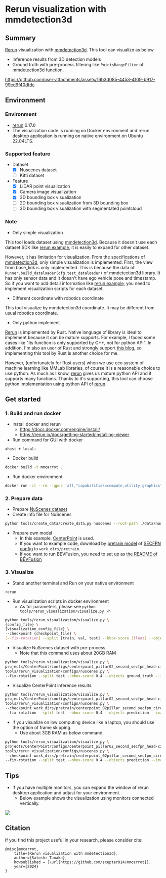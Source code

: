 # Rerun visualization with mmdetection3d

## Summary

[Rerun](https://github.com/rerun-io/rerun) visualization with [mmdetection3d](https://github.com/open-mmlab/mmdetection3d).
This tool can visualize as below

- Inference results from 3D detection models
- Ground truth with pre-process filtering like `PointsRangeFilter` of mmdetection3d function.

https://github.com/user-attachments/assets/16b3d085-4453-4109-b917-99ed9f40dfdc

## Environment
### Environment

- [rerun](https://github.com/rerun-io/rerun) 0.17.0
- The visualization code is running on Docker environment and rerun desktop application is running on native environment on Ubuntu 22.04LTS.

### Supported feature

- Dataset
  - [x] Nuscenes dataset
  - [ ] Kitti dataset
- Feature
  - [x] LiDAR point visualization
  - [x] Camera image visualization
  - [x] 3D bounding box visualization
  - [ ] 2D bounding box visualization from 3D bounding box
  - [ ] 3D bounding box visualization with segmentated pointcloud

### Note

- Only simple visualization

This tool loads dataset using [mmdetection3d](https://github.com/open-mmlab/mmdetection3d).
Because it doesn't use each dataset SDK like [rerun example](https://github.com/rerun-io/rerun/tree/main/examples/python/nuscenes_dataset), it is easily to expand for other dataset.

However, it has limitation for visualization.
From the specifications of [mmdetection3d](https://github.com/open-mmlab/mmdetection3d), only simple visualization is implemented.
First, the view from base_link is only implemented.
This is because the data of `Runner.build_dataloader(cfg.test_dataloader)` of mmdetection3d library.
It has only sensor data and it doesn't have ego vehicle pose and timestamp.
So if you want to add detail information like [rerun example](https://github.com/rerun-io/rerun/tree/2acbb15ec8bf661db94139d5e3bc006f43ba1a57/examples/python/nuscenes_dataset), you need to implement visualization scripts for each dataset.

- Different coordinate with robotics coordinate

This tool visualize by mmdetection3d coordinate. It may be different from usual robotics coordinate.

- Only python implement

[Rerun](https://github.com/rerun-io/rerun) is implemented by Rust.
Native language of library is ideal to implement because it can be mature supports.
For example, I faced some cases like "its function is only supported by C++, not for python API".
In addition, I'm also an user of Rust and strongly support [this blog](https://rerun.io/blog/why-rust), so implementing this tool by Rust is another choice for me.

However, (unfortunately for Rust users) when we use eco system of machine learning like MMLab libraries, of course it is a reasonable choice to use python.
As much as I know, [rerun](https://github.com/rerun-io/rerun) gives us mature python API and it supports many functions.
Thanks to it's supporting, this tool can choose python implementation using python API of [rerun](https://github.com/rerun-io/rerun).

## Get started
### 1. Build and run docker

- Install docker and rerun
  - https://docs.docker.com/engine/install/
  - https://rerun.io/docs/getting-started/installing-viewer
- Run command for GUI with docker

```
xhost + local:
```

- Docker build

```sh
docker build -t mmcarrot .
```

- Run docker environment

```sh
docker run -it --rm --gpus 'all,"capabilities=compute,utility,graphics"' --shm-size=64g --name mmcarrot --net host -v $PWD/:/workspace -v {path_to_dataset}:/workspace/data -v /tmp/.X11-unix:/tmp/.X11-unix -e DISPLAY mmcarrot
```

### 2. Prepare data

- Prepare [NuScenes dataset](https://www.nuscenes.org/)
- Create info file for NuScenes

```sh
python tools/create_data/create_data.py nuscenes --root-path ./data/nuscenes --out-dir ./data/nuscenes --extra-tag nuscenes
```

- Prepare own model
  - In this example, [CenterPoint](https://github.com/open-mmlab/mmdetection3d/tree/main/configs/centerpoint) is used.
  - If you want to example code, download by [pretrain model](https://download.openmmlab.com/mmdetection3d/v1.0.0_models/centerpoint/centerpoint_02pillar_second_secfpn_circlenms_4x8_cyclic_20e_nus/centerpoint_02pillar_second_secfpn_circlenms_4x8_cyclic_20e_nus_20220811_031844-191a3822.pth) of [SECFPN config](https://github.com/open-mmlab/mmdetection3d/blob/main/configs/centerpoint/centerpoint_pillar02_second_secfpn_head-circlenms_8xb4-cyclic-20e_nus-3d.py) to `work_dirs/pretrain`.
  - If you want to run BEVFusion, you need to set up as [the README of BEVFusion](https://github.com/open-mmlab/mmdetection3d/tree/main/projects/BEVFusion)

### 3. Visualize

- Stand another terminal and Run on your native environment

```
rerun
```

- Run visualization scripts in docker environment
  - As for parameters, please see `python tools/rerun_visualization/visualize.py -h`

```sh
python tools/rerun_visualization/visualize.py \
{config_file} \
{visualization_config_file} \
--checkpoint {checkpoint_file} \
[--fix-rotation] --split [train, val, test] --bbox-score [float] --objects [ground_truth, prediction] --image-num [int]
```

- Visualize NuScenes dataset with pre-process
  - Note that this command uses about 20GB RAM

```sh
python tools/rerun_visualization/visualize.py \
projects/CenterPoint/configs/centerpoint_pillar02_second_secfpn_head-circlenms_8xb4-cyclic-20e_nus-3d.py \
tools/rerun_visualization/configs/nuscenes.py \
--fix-rotation --split test --bbox-score 0.4 --objects ground_truth --image-num 6
```

- Visualize CenterPoint inference results

```sh
python tools/rerun_visualization/visualize.py \
projects/CenterPoint/configs/centerpoint_pillar02_second_secfpn_head-circlenms_8xb4-cyclic-20e_nus-3d.py \
tools/rerun_visualization/configs/nuscenes.py \
--checkpoint work_dirs/pretrain/centerpoint_02pillar_second_secfpn_circlenms_4x8_cyclic_20e_nus_20220811_031844-191a3822.pth \
--fix-rotation --split test --bbox-score 0.4 --objects prediction --image-num 6
```

- If you visualize on low computing device like a laptop, you should use the option of frame skipping.
  - Use about 3GB RAM as below command.

```sh
python tools/rerun_visualization/visualize.py \
projects/CenterPoint/configs/centerpoint_pillar02_second_secfpn_head-circlenms_8xb4-cyclic-20e_nus-3d.py \
tools/rerun_visualization/configs/nuscenes.py \
--checkpoint work_dirs/pretrain/centerpoint_02pillar_second_secfpn_circlenms_4x8_cyclic_20e_nus_20220811_031844-191a3822.pth \
--fix-rotation --split test --bbox-score 0.4 --objects prediction --image-num 6 --skip-frames 10
```

## Tips

- If you have multiple monitors, you can expand the window of rerun desktop application and adjust for your environment.
  - Below example shows the visualization using monitors connected vertically.

![](docs/example.png)

## Citation

If you find this project useful in your research, please consider cite:

```
@misc{mmcarrot,
    title={Rerun visualization with mmdetection3d},
    author={Satoshi Tanaka},
    howpublished = {\url{https://github.com/scepter914/mmcarrot}},
    year={2024}
}
```
